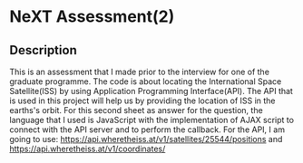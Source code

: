# NeXT Assessment(2)

## Description
This is an assessment that I made prior to the interview for one of the graduate programme. The code is about locating the International Space Satellite(ISS) by using Application Programming Interface(API). The API that is used in this project will help us by providing the location of ISS in the earths's orbit. For this second sheet as answer for the question, the language that I used is JavaScript with the implementation of AJAX script to connect with the API server and to perform the callback. For the API, I am going to use: https://api.wheretheiss.at/v1/satellites/25544/positions and https://api.wheretheiss.at/v1/coordinates/

